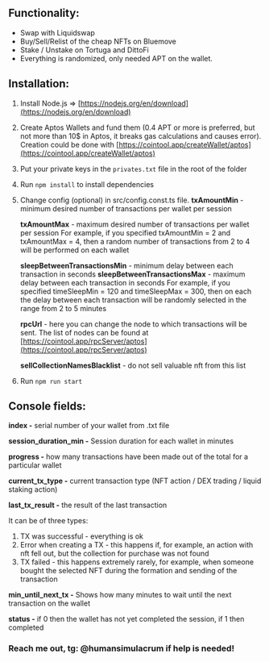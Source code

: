 ## Functionality:

- Swap with Liquidswap
- Buy/Sell/Relist of the cheap NFTs on Bluemove
- Stake / Unstake on Tortuga and DittoFi
- Everything is randomized, only needed APT on the wallet.

## Installation:

1. Install Node.js => [https://nodejs.org/en/download](https://nodejs.org/en/download)
2. Create Aptos Wallets and fund them (0.4 APT or more is preferred, but not more than 10$ in Aptos, it breaks gas calculations and causes error). Creation could be done with [https://cointool.app/createWallet/aptos](https://cointool.app/createWallet/aptos)
3. Put your private keys in the `privates.txt` file in the root of the folder
4. Run `npm install` to install dependencies
5. Change config (optional) in src/config.const.ts file.
   **txAmountMin** - minimum desired number of transactions per wallet per session

    **txAmountMax** - maximum desired number of transactions per wallet per session
    For example, if you specified txAmountMin = 2 and txAmountMax = 4, then a random number of transactions from 2 to 4 will be performed on each wallet

    **sleepBetweenTransactionsMin** - minimum delay between each transaction in seconds
    **sleepBetweenTransactionsMax** - maximum delay between each transaction in seconds
    For example, if you specified timeSleepMin = 120 and timeSleepMax = 300, then on each the delay between each transaction will be randomly selected in the range from 2 to 5 minutes

    **rpcUrl** - here you can change the node to which transactions will be sent. The list of nodes can be found at [https://cointool.app/rpcServer/aptos](https://cointool.app/rpcServer/aptos)

    **sellCollectionNamesBlacklist** - do not sell valuable nft from this list
5. Run `npm run start`


## Console fields:

**index -** serial number of your wallet from .txt file

**session_duration_min -** Session duration for each wallet in minutes

**progress -** how many transactions have been made out of the total for a particular wallet

**current_tx_type -** current transaction type (NFT action / DEX trading / liquid staking action)

**last_tx_result -** the result of the last transaction

It can be of three types:

1. TX was successful - everything is ok
2. Error when creating a TX - this happens if, for example, an action with nft fell out, but the collection for purchase was not found
3. TX failed - this happens extremely rarely, for example, when someone bought the selected NFT during the formation and sending of the transaction

**min_until_next_tx -** Shows how many minutes to wait until the next transaction on the wallet

**status -** if 0 then the wallet has not yet completed the session, if 1 then completed


### Reach me out, tg: @humansimulacrum if help is needed!